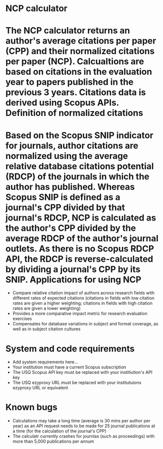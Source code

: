 NCP calculator
==================
The NCP calculator returns an author's average citations per paper (CPP) and their normalized citations per paper (NCP). Calcualtions are based on citations in the evaluation year to papers published in the previous 3 years. Citations data is derived using Scopus APIs.
Definition of normalized citations
==================
Based on the Scopus SNIP indicator for journals, author citations are normalized using the average relative database citations potential (RDCP) of the journals in which the author has published. Whereas Scopus SNIP is defined as a journal's CPP divided by that journal's RDCP, NCP is calculated as the author's CPP divided by the average RDCP of the author's journal outlets. As there is no Scopus RDCP API, the RDCP is reverse-calculated by dividing a journal's CPP by its SNIP.
Applications for using NCP
==================
- Compare relative citation impact of authors across research fields with different rates of expected citations (citations in fields with low citation rates are given a higher weighting; citations in fields with high citation rates are given a lower weighting)
- Provides a more comparative impact metric for research evaluation exercises
- Compensates for database variations in subject and format coverage, as well as in subject citation cultures

System and code requirements
==================
- Add system requirements here...
- Your institution must have a current Scopus subscription
- The USQ Scopus API key must be replaced with your institiution's API key
- The USQ ezyproxy URL must be replaced with your institutuions ezyproxy URL or equivalent

Known bugs
==================
- Calculations may take a long time (average is 30 mins per author per year) as an API request needs to be made for 25 journal publications at a time (for the calculation of the journal's CPP)
- The calculatr currently crashes for journlas (such as proceedings) with more than 5,000 publications per annum
